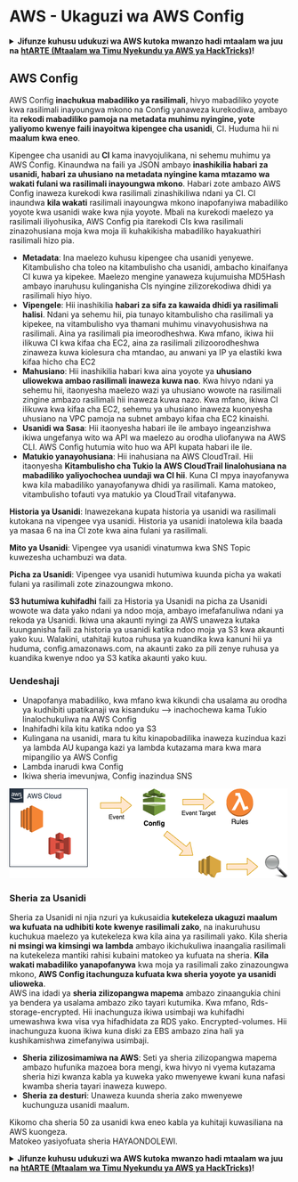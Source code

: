 # AWS - Ukaguzi wa AWS Config

<details>

<summary><strong>Jifunze kuhusu udukuzi wa AWS kutoka mwanzo hadi mtaalam wa juu na</strong> <a href="https://training.hacktricks.xyz/courses/arte"><strong>htARTE (Mtaalam wa Timu Nyekundu ya AWS ya HackTricks)</strong></a><strong>!</strong></summary>

Njia nyingine za kusaidia HackTricks:

* Ikiwa unataka kuona **kampuni yako ikionekana kwenye HackTricks** au **kupakua HackTricks kwa PDF** Angalia [**MIPANGO YA KUJIUNGA**](https://github.com/sponsors/carlospolop)!
* Pata [**bidhaa rasmi za PEASS & HackTricks**](https://peass.creator-spring.com)
* Gundua [**Familia ya PEASS**](https://opensea.io/collection/the-peass-family), mkusanyiko wetu wa kipekee wa [**NFTs**](https://opensea.io/collection/the-peass-family)
* **Jiunge na** 💬 [**Kikundi cha Discord**](https://discord.gg/hRep4RUj7f) au kikundi cha [**telegram**](https://t.me/peass) au **tufuate** kwenye **Twitter** 🐦 [**@hacktricks_live**](https://twitter.com/hacktricks_live)**.**
* **Shiriki mbinu zako za udukuzi kwa kuwasilisha PRs kwa** [**HackTricks**](https://github.com/carlospolop/hacktricks) na [**HackTricks Cloud**](https://github.com/carlospolop/hacktricks-cloud) repos za github.

</details>

## AWS Config

AWS Config **inachukua mabadiliko ya rasilimali**, hivyo mabadiliko yoyote kwa rasilimali inayoungwa mkono na Config yanaweza kurekodiwa, ambayo ita **rekodi mabadiliko pamoja na metadata muhimu nyingine, yote yaliyomo kwenye faili inayoitwa kipengee cha usanidi**, CI.
Huduma hii ni **maalum kwa eneo**.

Kipengee cha usanidi au **CI** kama inavyojulikana, ni sehemu muhimu ya AWS Config. Kinaundwa na faili ya JSON ambayo **inashikilia habari za usanidi, habari za uhusiano na metadata nyingine kama mtazamo wa wakati fulani wa rasilimali inayoungwa mkono**. Habari zote ambazo AWS Config inaweza kurekodi kwa rasilimali zinashikiliwa ndani ya CI. CI inaundwa **kila wakati** rasilimali inayoungwa mkono inapofanyiwa mabadiliko yoyote kwa usanidi wake kwa njia yoyote. Mbali na kurekodi maelezo ya rasilimali iliyohusika, AWS Config pia itarekodi CIs kwa rasilimali zinazohusiana moja kwa moja ili kuhakikisha mabadiliko hayakuathiri rasilimali hizo pia.

* **Metadata**: Ina maelezo kuhusu kipengee cha usanidi yenyewe. Kitambulisho cha toleo na kitambulisho cha usanidi, ambacho kinaifanya CI kuwa ya kipekee. Maelezo mengine yanaweza kujumuisha MD5Hash ambayo inaruhusu kulinganisha CIs nyingine zilizorekodiwa dhidi ya rasilimali hiyo hiyo.
* **Vipengele**: Hii inashikilia **habari za sifa za kawaida dhidi ya rasilimali halisi**. Ndani ya sehemu hii, pia tunayo kitambulisho cha rasilimali ya kipekee, na vitambulisho vya thamani muhimu vinavyohusishwa na rasilimali. Aina ya rasilimali pia imeorodheshwa. Kwa mfano, ikiwa hii ilikuwa CI kwa kifaa cha EC2, aina za rasilimali zilizoorodheshwa zinaweza kuwa kiolesura cha mtandao, au anwani ya IP ya elastiki kwa kifaa hicho cha EC2
* **Mahusiano**: Hii inashikilia habari kwa aina yoyote ya **uhusiano uliowekwa ambao rasilimali inaweza kuwa nao**. Kwa hivyo ndani ya sehemu hii, itaonyesha maelezo wazi ya uhusiano wowote na rasilimali zingine ambazo rasilimali hii inaweza kuwa nazo. Kwa mfano, ikiwa CI ilikuwa kwa kifaa cha EC2, sehemu ya uhusiano inaweza kuonyesha uhusiano na VPC pamoja na subnet ambayo kifaa cha EC2 kinaishi.
* **Usanidi wa Sasa**: Hii itaonyesha habari ile ile ambayo ingeanzishwa ikiwa ungefanya wito wa API wa maelezo au orodha uliofanywa na AWS CLI. AWS Config hutumia wito huo wa API kupata habari ile ile.
* **Matukio yanayohusiana**: Hii inahusiana na AWS CloudTrail. Hii itaonyesha **Kitambulisho cha Tukio la AWS CloudTrail linalohusiana na mabadiliko yaliyochochea uundaji wa CI hii**. Kuna CI mpya inayofanywa kwa kila mabadiliko yanayofanywa dhidi ya rasilimali. Kama matokeo, vitambulisho tofauti vya matukio ya CloudTrail vitafanywa.

**Historia ya Usanidi**: Inawezekana kupata historia ya usanidi wa rasilimali kutokana na vipengee vya usanidi. Historia ya usanidi inatolewa kila baada ya masaa 6 na ina CI zote kwa aina fulani ya rasilimali.

**Mito ya Usanidi**: Vipengee vya usanidi vinatumwa kwa SNS Topic kuwezesha uchambuzi wa data.

**Picha za Usanidi**: Vipengee vya usanidi hutumiwa kuunda picha ya wakati fulani ya rasilimali zote zinazoungwa mkono.

**S3 hutumiwa kuhifadhi** faili za Historia ya Usanidi na picha za Usanidi wowote wa data yako ndani ya ndoo moja, ambayo imefafanuliwa ndani ya rekoda ya Usanidi. Ikiwa una akaunti nyingi za AWS unaweza kutaka kuunganisha faili za historia ya usanidi katika ndoo moja ya S3 kwa akaunti yako kuu. Walakini, utahitaji kutoa ruhusa ya kuandika kwa kanuni hii ya huduma, config.amazonaws.com, na akaunti zako za pili zenye ruhusa ya kuandika kwenye ndoo ya S3 katika akaunti yako kuu.

### Uendeshaji

* Unapofanya mabadiliko, kwa mfano kwa kikundi cha usalama au orodha ya kudhibiti upatikanaji wa kisanduku —> inachochewa kama Tukio linalochukuliwa na AWS Config
* Inahifadhi kila kitu katika ndoo ya S3
* Kulingana na usanidi, mara tu kitu kinapobadilika inaweza kuzindua kazi ya lambda AU kupanga kazi ya lambda kutazama mara kwa mara mipangilio ya AWS Config
* Lambda inarudi kwa Config
* Ikiwa sheria imevunjwa, Config inazindua SNS

![](<../../../../.gitbook/assets/image (46).png>)

### Sheria za Usanidi

Sheria za Usanidi ni njia nzuri ya kukusaidia **kutekeleza ukaguzi maalum wa kufuata** **na udhibiti kote kwenye rasilimali zako**, na inakuruhusu kuchukua maelezo ya kutekeleza kwa kila aina ya rasilimali yako. Kila sheria **ni msingi wa kimsingi wa lambda** ambayo ikichukuliwa inaangalia rasilimali na kutekeleza mantiki rahisi kubaini matokeo ya kufuata na sheria. **Kila wakati mabadiliko yanapofanywa** kwa moja ya rasilimali zako zinazoungwa mkono, **AWS Config itachunguza kufuata kwa sheria yoyote ya usanidi ulioweka**.\
AWS ina idadi ya **sheria zilizopangwa mapema** ambazo zinaangukia chini ya bendera ya usalama ambazo ziko tayari kutumika. Kwa mfano, Rds-storage-encrypted. Hii inachunguza ikiwa usimbaji wa kuhifadhi umewashwa kwa visa vya hifadhidata za RDS yako. Encrypted-volumes. Hii inachunguza kuona ikiwa kuna diski za EBS ambazo zina hali ya kushikamishwa zimefanyiwa usimbaji.

* **Sheria zilizosimamiwa na AWS**: Seti ya sheria zilizopangwa mapema ambazo hufunika mazoea bora mengi, kwa hivyo ni vyema kutazama sheria hizi kwanza kabla ya kuweka yako mwenyewe kwani kuna nafasi kwamba sheria tayari inaweza kuwepo.
* **Sheria za desturi**: Unaweza kuunda sheria zako mwenyewe kuchunguza usanidi maalum.

Kikomo cha sheria 50 za usanidi kwa eneo kabla ya kuhitaji kuwasiliana na AWS kuongeza.\
Matokeo yasiyofuata sheria HAYAONDOLEWI.

<details>

<summary><strong>Jifunze kuhusu udukuzi wa AWS kutoka mwanzo hadi mtaalam wa juu na</strong> <a href="https://training.hacktricks.xyz/courses/arte"><strong>htARTE (Mtaalam wa Timu Nyekundu ya AWS ya HackTricks)</strong></a><strong>!</strong></summary>

Njia nyingine za kusaidia HackTricks:

* Ikiwa unataka kuona **kampuni yako ikionekana kwenye HackTricks** au **kupakua HackTricks kwa PDF** Angalia [**MIPANGO YA KUJIUNGA**](https://github.com/sponsors/carlospolop)!
* Pata [**bidhaa rasmi za PEASS & HackTricks**](https://peass.creator-spring.com)
* Gundua [**Familia ya PEASS**](https://opensea.io/collection/the-peass-family), mkusanyiko wetu wa kipekee wa [**NFTs**](https://opensea.io/collection/the-peass-family)
* **Jiunge na** 💬 [**Kikundi cha Discord**](https://discord.gg/hRep4RUj7f) au kikundi cha [**telegram**](https://t.me/peass) au **tufuate** kwenye **Twitter** 🐦 [**@hacktricks_live**](https://twitter.com/hacktricks_live)**.**
* **Shiriki mbinu zako za udukuzi kwa kuwasilisha PRs kwa** [**HackTricks**](https://github.com/carlospolop/hacktricks) na [**HackTricks Cloud**](https://github.com/carlospolop/hacktricks-cloud) repos za github.

</details>
